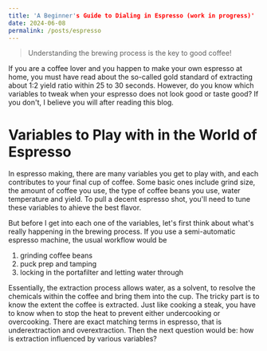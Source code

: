 ```yaml
---
title: 'A Beginner's Guide to Dialing in Espresso (work in progress)'
date: 2024-06-08
permalink: /posts/espresso
---
```


> Understanding the brewing process is the key to good coffee!

If you are a coffee lover and you happen to make your own espresso at home, you must have read about the so-called gold standard of extracting about 1:2 yield ratio within 25 to 30 seconds. However, do you know which variables to tweak when your espresso does not look good or taste good? If you don't, I believe you will after reading this blog.

# Variables to Play with in the World of Espresso

In espresso making, there are many variables you get to play with, and each contributes to your final cup of coffee. Some basic ones include grind size, the amount of coffee you use, the type of coffee beans you use, water temperature and yield. To pull a decent espresso shot, you'll need to tune these variables to ahieve the best flavor. 

But before I get into each one of the variables, let's first think about what's really happening in the brewing process. If you use a semi-automatic espresso machine, the usual workflow would be

1. grinding coffee beans
2. puck prep and tamping
3. locking in the portafilter and letting water through

Essentially, the extraction process allows water, as a solvent, to resolve the chemicals within the coffee and bring them into the cup. The tricky part is to know the extent the coffee is extracted. Just like cooking a steak, you have to know when to stop the heat to prevent either undercooking or overcooking. There are exact matching terms in espresso, that is underextraction and overextraction. Then the next question would be: how is extraction influenced by various variables?


